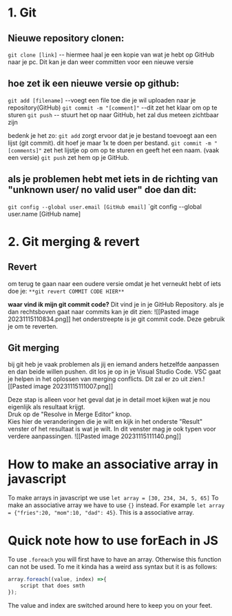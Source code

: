 # 1. Git
## Nieuwe repository clonen:

`git clone [link]` -- hiermee haal je een kopie van wat je hebt op GitHub naar je pc. Dit kan je dan weer committen voor een nieuwe versie

## hoe zet ik een nieuwe versie op github:

`git add [filename]` --voegt een file toe die je wil uploaden naar je repository(GitHub) 
`git commit -m "[comment]"` --dit zet het klaar om op te sturen 
`git push` -- stuurt het op naar GitHub, het zal dus meteen zichtbaar zijn 

bedenk je het zo: 
`git add` zorgt ervoor dat je je bestand toevoegt aan een lijst (git commit). dit hoef je maar 1x te doen per bestand. 
`git commit -m "[comments]"` zet het lijstje op om op te sturen en geeft het een naam. (vaak een versie) 
`git push` zet hem op je GitHub.

## als je problemen hebt met iets in de richting van "unknown user/ no valid user" doe dan dit:

`git config --global user.email [GitHub email]` 
`git config --global user.name [GitHub name]

# 2. Git merging & revert
## Revert
om terug te gaan naar een oudere versie omdat je het verneukt hebt of iets doe je: `**git revert COMMIT CODE HIER**`

**waar vind ik mijn git commit code?**
Dit vind je in je GitHub Repository. als je dan rechtsboven gaat naar commits kan je dit zien:
![[Pasted image 20231115110834.png]]
het onderstreepte is je git commit code. Deze gebruik je om te reverten.
## Git merging
bij git heb je vaak problemen als jij en iemand anders hetzelfde aanpassen en dan beide willen pushen. dit los je op in je Visual Studio Code. VSC gaat je helpen in het oplossen van merging conflicts. Dit zal er zo uit zien.![[Pasted image 20231115111007.png]]

Deze stap is alleen voor het geval dat je in detail moet kijken wat je nou eigenlijk als resultaat krijgt.  
Druk op de "Resolve in Merge Editor" knop.  
Kies hier de veranderingen die je wilt en kijk in het onderste "Result" venster of het resultaat is wat je wilt. In dit venster mag je ook typen voor verdere aanpassingen.
![[Pasted image 20231115111140.png]]
# How to make an associative array in javascript
To make arrays in javascript we use `let array = [30, 234, 34, 5, 65]`
To make an associative array we have to use `{}` instead. 
For example `let array = {"fries":20, "mom":10, "dad": 45}`. This is a associative array.
# Quick note how to use forEach in JS
To use `.foreach` you will first have to have an array. Otherwise this function can not be used. To me it kinda has a weird ass syntax but it is as follows:
```js
array.foreach((value, index) =>{
	script that does smth
});
```
 The value and index are switched around here to keep you on your feet.